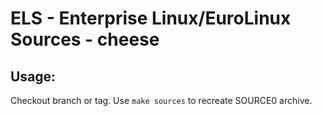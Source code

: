# ELS - Enterprise Linux/EuroLinux Sources - cheese
 
## Usage:
  Checkout branch or tag. Use `make sources` to recreate  SOURCE0 archive.
